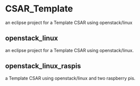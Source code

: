 # CSAR_Template

an eclipse project for a Template CSAR using openstack/linux

## openstack_linux

an eclipse project for a Template CSAR using openstack/linux.

## openstack_linux_raspis

a Template CSAR using openstack/linux and two raspberry pis.
